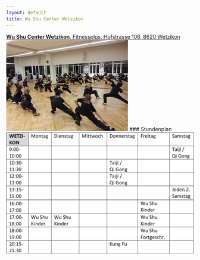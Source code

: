 ```yaml
---
layout: default
title: Wu Shu Center Wetzikon
---
```


<a href="http://map.search.ch/wetzikon/hofstr.106" target="_blank">
<strong>Wu Shu Center Wetzikon</strong>, Fitnessplus, Hofstrasse 106, 8620 Wetzikon
</a>
<img class="ifloat-right" src="/images/raum_wetzi.jpg" alt="Trainingsraum Wetzikon">
### Stundenplan

<img src="/images/stundenplaene/stundenplan-wetzikon.png" alt="Stundenplan Wetzikon">